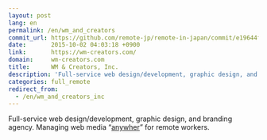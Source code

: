 ```yaml
---
layout: post
lang: en
permalink: /en/wm_and_creators
commit_url: https://github.com/remote-jp/remote-in-japan/commit/e19644f026f3b89518395c20dd6d8f10edd87113
date:       2015-10-02 04:03:18 +0900
link:       https://wm-creators.com/
domain:     wm-creators.com
title:      WM & Creators, Inc.
description: 'Full-service web design/development, graphic design, and branding agency. Managing web media “anywher” for remote workers.'
categories: full_remote
redirect_from:
  - /en/wm_and_creators_inc
---
```


<p>Full-service web design/development, graphic design, and branding agency. Managing web media “<a href="https://anywher.net">anywher</a>” for remote workers.</p>
